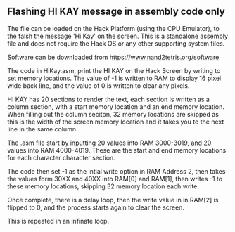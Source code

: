 ## Flashing HI KAY message in  assembly code only

The file can be loaded on the Hack Platform (using the CPU Emulator), to the falsh the message 'Hi Kay' on the screen. This is a standalone assembly file and does not require the Hack OS or any other supporting system files.

Software can be downloaded from https://www.nand2tetris.org/software

The code in HiKay.asm, print the HI KAY on the Hack Screen by writing to set memory locations. The value of -1 is written to RAM to display 16 pixel wide back line, and the value of 0 is written to clear any pixels.

HI KAY has 20 sections to render the text, each section is written as a column section, with a start memory location and an end memory location. When filling out the column seciton, 32 memory locations are skipped as this is the width of the screen memory location and it takes you to the next line in the same column.

The .asm file start by inputting 20 values into RAM 3000-3019, and 20 values into RAM 4000-4019. These are the start and end memory locations for each character character section.

The code then set -1 as the intial write option in RAM Address 2, then takes the values form 30XX and 40XX into RAM[0] and RAM[1], then writes -1 to these memory locations, skipping 32 memory location each write.

Once complete, there is a delay loop, then the write value in in RAM[2] is flipped to 0, and the process starts again to clear the screen.

This is repeated in an infinate loop.

